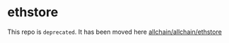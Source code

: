 # ethstore

This repo is `deprecated`. It has been moved here [allchain/allchain/ethstore](https://github.com/allchain/allchain/tree/master/ethstore)
